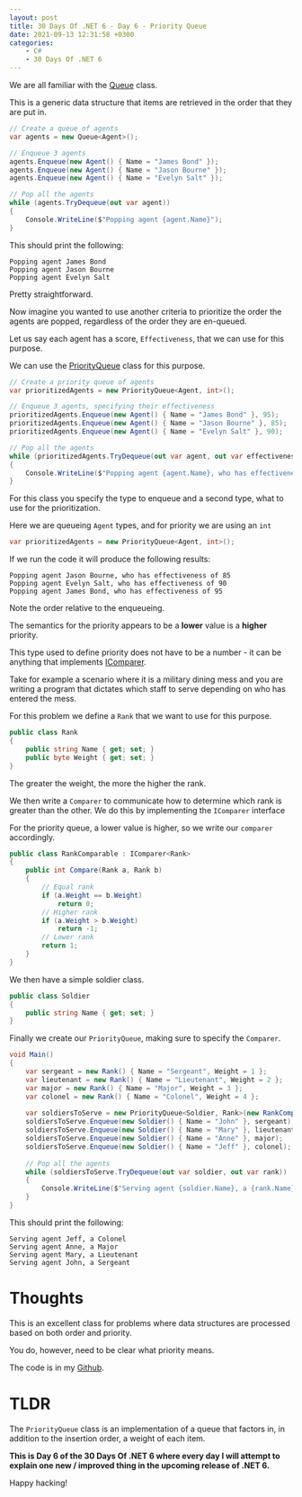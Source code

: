 ```yaml
---
layout: post
title: 30 Days Of .NET 6 - Day 6 - Priority Queue
date: 2021-09-13 12:31:58 +0300
categories:
    - C#
    - 30 Days Of .NET 6
---
```

We are all familiar with the [Queue](https://docs.microsoft.com/en-us/dotnet/api/system.collections.generic.queue-1?view=net-5.0) class.

This is a generic data structure that items are retrieved in the order that they are put in.

```csharp
// Create a queue of agents
var agents = new Queue<Agent>();

// Enqueue 3 agents
agents.Enqueue(new Agent() { Name = "James Bond" });
agents.Enqueue(new Agent() { Name = "Jason Bourne" });
agents.Enqueue(new Agent() { Name = "Evelyn Salt" });

// Pop all the agents
while (agents.TryDequeue(out var agent))
{
    Console.WriteLine($"Popping agent {agent.Name}");
}
```

This should print the following:

```plaintext
Popping agent James Bond
Popping agent Jason Bourne
Popping agent Evelyn Salt
```

Pretty straightforward.

Now imagine you wanted to use another criteria to prioritize the order the agents are popped, regardless of the order they are en-queued.

Let us say each agent has a score, `Effectiveness`, that we can use for this purpose.

We can use the [PriorityQueue](https://docs.microsoft.com/en-us/dotnet/api/system.collections.generic.priorityqueue-2?view=net-6.0) class for this purpose.

```csharp
// Create a priority queue of agents
var prioritizedAgents = new PriorityQueue<Agent, int>();

// Enqueue 3 agents, specifying their effectiveness
prioritizedAgents.Enqueue(new Agent() { Name = "James Bond" }, 95);
prioritizedAgents.Enqueue(new Agent() { Name = "Jason Bourne" }, 85);
prioritizedAgents.Enqueue(new Agent() { Name = "Evelyn Salt" }, 90);

// Pop all the agents
while (prioritizedAgents.TryDequeue(out var agent, out var effectiveness))
{
    Console.WriteLine($"Popping agent {agent.Name}, who has effectiveness of {effectiveness}");
}
```

For this class you specify the type to enqueue and a second type, what to use for the prioritization.

Here we are queueing `Agent` types, and for priority we are using an `int`

```csharp
var prioritizedAgents = new PriorityQueue<Agent, int>();
```

If we run the code it will produce the following results:

```plaintext
Popping agent Jason Bourne, who has effectiveness of 85
Popping agent Evelyn Salt, who has effectiveness of 90
Popping agent James Bond, who has effectiveness of 95
```

Note the order relative to the enqueueing.

The semantics for the priority appears to be a **lower** value is a **higher** priority.

This type used to define priority does not have to be a number - it can be anything that implements [IComparer](https://docs.microsoft.com/en-us/dotnet/api/system.collections.generic.icomparer-1?view=net-6.0).

Take for example a scenario where it is a military dining mess and you are writing a program that dictates which staff to serve depending on who has entered the mess.

For this problem we define a `Rank` that we want to use for this purpose. 

```csharp
public class Rank
{
    public string Name { get; set; }
    public byte Weight { get; set; }
}
```

The greater the weight, the more the higher the rank.

We then write a `Comparer` to communicate how to determine which rank is greater than the other. We do this by implementing the `IComparer` interface

For the priority queue, a lower value is higher, so we write our `comparer` accordingly.

```csharp
public class RankComparable : IComparer<Rank>
{
    public int Compare(Rank a, Rank b)
    {
        // Equal rank
        if (a.Weight == b.Weight)
            return 0;
        // Higher rank
        if (a.Weight > b.Weight)
            return -1;
        // Lower rank
        return 1;
    }
}
```

We then have a simple soldier class.

```csharp
public class Soldier
{
    public string Name { get; set; }
}
```

Finally we create our `PriorityQueue`, making sure to specify the `Comparer`.

```csharp
void Main()
{
    var sergeant = new Rank() { Name = "Sergeant", Weight = 1 };
    var lieutenant = new Rank() { Name = "Lieutenant", Weight = 2 };
    var major = new Rank() { Name = "Major", Weight = 3 };
    var colonel = new Rank() { Name = "Colonel", Weight = 4 };
    
    var soldiersToServe = new PriorityQueue<Soldier, Rank>(new RankComparable());
    soldiersToServe.Enqueue(new Soldier() { Name = "John" }, sergeant);
    soldiersToServe.Enqueue(new Soldier() { Name = "Mary" }, lieutenant);
    soldiersToServe.Enqueue(new Soldier() { Name = "Anne" }, major);
    soldiersToServe.Enqueue(new Soldier() { Name = "Jeff" }, colonel);
    
    // Pop all the agents
    while (soldiersToServe.TryDequeue(out var soldier, out var rank))
    {
    	Console.WriteLine($"Serving agent {soldier.Name}, a {rank.Name}");
    }
}
```

This should print the following:

```plaintext
Serving agent Jeff, a Colonel
Serving agent Anne, a Major
Serving agent Mary, a Lieutenant
Serving agent John, a Sergeant
```

# Thoughts

This is an excellent class for problems where data structures are processed based on both order and priority.

You do, however, need to be clear what priority means.

The code is in my [Github](https://github.com/conradakunga/BlogCode/tree/master/2021-09-13%20-%2030%20Days%20Of%20.NET%206%20-%20Day%206%20-%20PriorityQueue).

# TLDR

The `PriorityQueue` class is an implementation of a queue that factors in, in addition to the insertion order, a weight of each item.

**This is Day 6 of the 30 Days Of .NET 6 where every day I will attempt to explain one new / improved thing in the upcoming release of .NET 6.**

Happy hacking!
